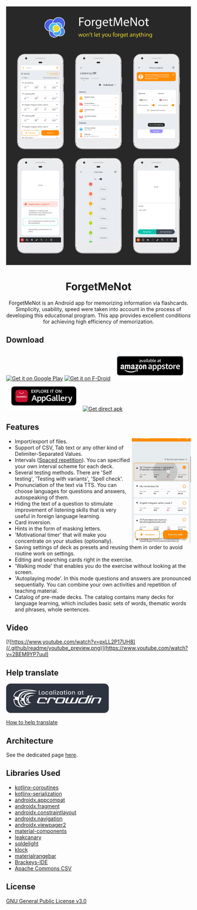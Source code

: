 ![Header](/.github/readme/fmn_header.png)

<h1 align="center">ForgetMeNot</h1>

<p align="center">  
ForgetMeNot is an Android app for memorizing information via flashcards. Simplicity, usability, speed were taken into account in the process of developing this educational program. This app provides excellent conditions for achieving high efficiency of memorization.
</p>

Download
--------

[<img src="https://play.google.com/intl/en_us/badges/images/generic/en-play-badge.png"
      alt="Get it on Google Play"
      height="80">](https://play.google.com/store/apps/details?id=com.odnovolov.forgetmenot)
[<img src="https://fdroid.gitlab.io/artwork/badge/get-it-on.png"
      alt="Get it on F-Droid"
      height="80">](https://f-droid.org/ru/packages/com.odnovolov.forgetmenot/)
[<img src=".github/readme/amazon_badge.png"
      alt="Available at Amazon Appstore"
      height="80">](https://www.amazon.com/gp/product/B08LBKX8ZR)
[<img src=".github/readme/huawei_badge.png"
      alt="Explore it on AppGallery"
      height="80">](https://appgallery.huawei.com/#/app/C103089961)
[<img src="https://raw.githubusercontent.com/tema6120/ForgetMeNot/master/.github/readme/direct_apk_download.png"
      alt="Get direct apk"
      height="80">](https://github.com/tema6120/ForgetMeNot/releases/download/1.5.1/ForgetMeNot_v1.5.1.apk)

Features
--------

<img src="/.github/readme/preview.gif" align="right" width="32%"/>

* Import/export of files.
* Support of CSV, Tab text or any other kind of Delimiter-Separated Values.
* Intervals ([Spaced repetition](https://en.wikipedia.org/wiki/Spaced_repetition)). You can specified your own interval scheme for each deck.
* Several testing methods. There are 'Self testing', 'Testing with variants', 'Spell check'.
* Pronunciation of the text via TTS. You can choose languages for questions and answers, autospeaking of them.
* Hiding the text of a question to stimulate improvement of listening skills that is very useful in foreign language learning.
* Card inversion.
* Hints in the form of masking letters.
* 'Motivational timer' that will make you concentrate on your studies (optionally).
* Saving settings of deck as presets and reusing them in order to avoid routine work on settings.
* Editing and searching cards right in the exercise.
* 'Walking mode' that enables you do the exercise without looking at the screen.
* 'Autoplaying mode'. In this mode questions and answers are pronounced sequentially. You can combine your own activities and repetition of teaching material.
* Catalog of pre-made decks. The catalog contains many decks for language learning, which includes basic sets of words, thematic words and phrases, whole sentences.

Video
-----

[![https://www.youtube.com/watch?v=pxLL2P17UH8](/.github/readme/youtube_preview.png)](https://www.youtube.com/watch?v=2BEM9YP7uuI)

Help translate
--------------

[<img src="/.github/readme/crowdin_badge.svg"
      alt="Crowdin"
      height="80">](https://crowdin.com/project/forgetmenot)

[How to help translate](/.github/readme/HOW_TO_TRANSLATE.md)

Architecture
------------

See the dedicated page [here](/.github/readme/ARCHITECTURE.md).

Libraries Used
--------------

* [kotlinx-coroutines](https://github.com/Kotlin/kotlinx.coroutines)
* [kotlinx-serialization](https://github.com/Kotlin/kotlinx.serialization)
* [androidx.appcompat](https://developer.android.com/jetpack/androidx/releases/appcompat)
* [androidx.fragment](https://developer.android.com/jetpack/androidx/releases/fragment)
* [androidx.constraintlayout](https://developer.android.com/jetpack/androidx/releases/constraintlayout)
* [androidx.navigation](https://developer.android.com/jetpack/androidx/releases/navigation)
* [androidx.viewpager2](https://developer.android.com/jetpack/androidx/releases/viewpager2)
* [material-components](https://github.com/material-components/material-components-android)
* [leakcanary](https://github.com/square/leakcanary)
* [sqldelight](https://github.com/cashapp/sqldelight)
* [klock](https://github.com/korlibs/klock)
* [materialrangebar](https://github.com/oli107/material-range-bar)
* [Brackeys-IDE](https://github.com/massivemadness/Brackeys-IDE)
* [Apache Commons CSV](https://commons.apache.org/proper/commons-csv/)

License
-------

[GNU General Public License v3.0](LICENSE)


